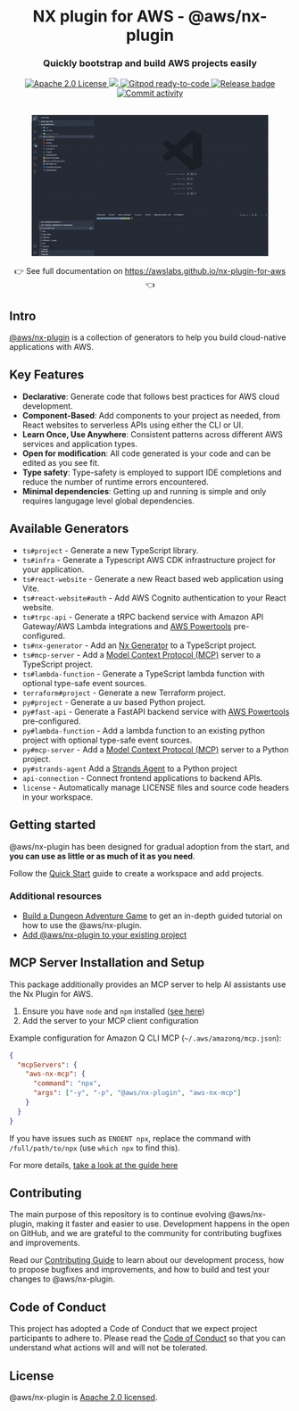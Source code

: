 <div align="center">
  <h1>NX plugin for AWS - @aws/nx-plugin</h1>
  <h3>Quickly bootstrap and build AWS projects easily</h3>
  <a href="https://opensource.org/licenses/Apache-2.0">
    <img
      src="https://img.shields.io/badge/License-Apache%202.0-yellowgreen.svg"
      alt="Apache 2.0 License"
    />
  </a>
  <a href="https://codecov.io/gh/awslabs/nx-plugin-for-aws">
    <img src="https://codecov.io/gh/awslabs/nx-plugin-for-aws/graph/badge.svg?token=X27pgFfxuQ" />
  </a>
  <a href="https://gitpod.io/new/?workspaceClass=g1-large#https://github.com/awslabs/nx-plugin-for-aws">
    <img
      src="https://img.shields.io/badge/Gitpod-ready--to--code-blue?logo=gitpod"
      alt="Gitpod ready-to-code"
    />
  </a>
  <a href="https://github.com/awslabs/nx-plugin-for-aws/actions/workflows/ci.yml">
    <img
      src="https://github.com/awslabs/nx-plugin-for-aws/actions/workflows/ci.yml/badge.svg"
      alt="Release badge"
    />
  </a>
  <a href="https://github.com/awslabs/nx-plugin-for-aws/commits/main">
    <img
      src="https://img.shields.io/github/commit-activity/w/awslabs/nx-plugin-for-aws"
      alt="Commit activity"
    />
  </a>
  <br />
  <br />
  <figure>
    <img src="docs/src/content/docs/assets/website-generator.gif" alt="Demo" />
  </figure>
  👉 See full documentation on <a href="https://awslabs.github.io/nx-plugin-for-aws">https://awslabs.github.io/nx-plugin-for-aws</a> 👈
</div>

## Intro

[@aws/nx-plugin](https://github.com/awslabs/nx-plugin-for-aws) is a collection of generators to help you build cloud-native applications with AWS.

## Key Features

- **Declarative**: Generate code that follows best practices for AWS cloud development.
- **Component-Based**: Add components to your project as needed, from React websites to serverless APIs using either the CLI or UI.
- **Learn Once, Use Anywhere**: Consistent patterns across different AWS services and application types.
- **Open for modification**: All code generated is your code and can be edited as you see fit.
- **Type safety**: Type-safety is employed to support IDE completions and reduce the number of runtime errors encountered.
- **Minimal dependencies**: Getting up and running is simple and only requires langugage level global dependencies.

## Available Generators

- `ts#project` - Generate a new TypeScript library.
- `ts#infra` - Generate a Typescript AWS CDK infrastructure project for your application.
- `ts#react-website` - Generate a new React based web application using Vite.
- `ts#react-website#auth` - Add AWS Cognito authentication to your React website.
- `ts#trpc-api` - Generate a tRPC backend service with Amazon API Gateway/AWS Lambda integrations and [AWS Powertools](https://github.com/aws-powertools/powertools-lambda-typescript) pre-configured.
- `ts#nx-generator` - Add an [Nx Generator](https://nx.dev/features/generate-code) to a TypeScript project.
- `ts#mcp-server` - Add a [Model Context Protocol (MCP)](https://modelcontextprotocol.io/) server to a TypeScript project.
- `ts#lambda-function` - Generate a TypeScript lambda function with optional type-safe event sources.
- `terraform#project` - Generate a new Terraform project.
- `py#project` - Generate a uv based Python project.
- `py#fast-api` - Generate a FastAPI backend service with [AWS Powertools](https://github.com/aws-powertools/powertools-lambda-python) pre-configured.
- `py#lambda-function` - Add a lambda function to an existing python project with optional type-safe event sources.
- `py#mcp-server` - Add a [Model Context Protocol (MCP)](https://modelcontextprotocol.io/) server to a Python project.
- `py#strands-agent` Add a [Strands Agent](https://strandsagents.com/) to a Python project
- `api-connection` - Connect frontend applications to backend APIs.
- `license` - Automatically manage LICENSE files and source code headers in your workspace.

## Getting started

@aws/nx-plugin has been designed for gradual adoption from the start, and **you can use as little or as much of it as you need**.

Follow the [Quick Start](https://awslabs.github.io/nx-plugin-for-aws/en/get_started/quick-start) guide to create a workspace and add projects.

### Additional resources

- [Build a Dungeon Adventure Game](https://awslabs.github.io/nx-plugin-for-aws/en/get_started/tutorials/dungeon-game/overview/) to get an in-depth guided tutorial on how to use the @aws/nx-plugin.
- [Add @aws/nx-plugin to your existing project](https://awslabs.github.io/nx-plugin-for-aws/en/get_started/tutorials/existing-project/)

## MCP Server Installation and Setup

This package additionally provides an MCP server to help AI assistants use the Nx Plugin for AWS.

1. Ensure you have `node` and `npm` installed ([see here](https://docs.npmjs.com/downloading-and-installing-node-js-and-npm))
2. Add the server to your MCP client configuration

Example configuration for Amazon Q CLI MCP (`~/.aws/amazonq/mcp.json`):

```json
{
  "mcpServers": {
    "aws-nx-mcp": {
      "command": "npx",
      "args": ["-y", "-p", "@aws/nx-plugin", "aws-nx-mcp"]
    }
  }
}
```

If you have issues such as `ENOENT npx`, replace the command with `/full/path/to/npx` (use `which npx` to find this).

For more details, [take a look at the guide here](https://awslabs.github.io/nx-plugin-for-aws/en/get_started/building-with-ai/)

## Contributing

The main purpose of this repository is to continue evolving @aws/nx-plugin, making it faster and easier to use. Development happens in the open on GitHub, and we are grateful to the community for contributing bugfixes and improvements.

Read our [Contributing Guide](/CONTRIBUTING.md) to learn about our development process, how to propose bugfixes and improvements, and how to build and test your changes to @aws/nx-plugin.

## Code of Conduct

This project has adopted a Code of Conduct that we expect project participants to adhere to. Please read the [Code of Conduct](/CODE_OF_CONDUCT.md) so that you can understand what actions will and will not be tolerated.

## License

@aws/nx-plugin is [Apache 2.0 licensed](/LICENSE).
